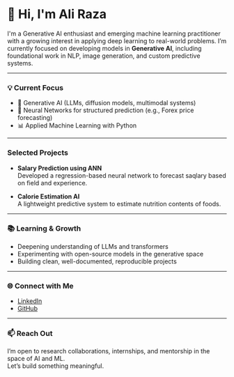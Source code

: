 # 👋 Hi, I'm Ali Raza

I'm a Generative AI enthusiast and emerging machine learning practitioner with a growing interest in applying deep learning to real-world problems. I’m currently focused on developing models in **Generative AI**, including foundational work in NLP, image generation, and custom predictive systems.

---

### 💡 Current Focus
- 🔬 Generative AI (LLMs, diffusion models, multimodal systems)
- 🧠 Neural Networks for structured prediction (e.g., Forex price forecasting)
- 📊 Applied Machine Learning with Python

---

###  Selected Projects
- **Salary Prediction using ANN**  
  Developed a regression-based neural network to forecast saqlary based on field and experience.
  
- **Calorie Estimation AI**   
  A lightweight predictive system to estimate nutrition contents of foods.

---

### 📚 Learning & Growth
- Deepening understanding of LLMs and transformers
- Experimenting with open-source models in the generative space
- Building clean, well-documented, reproducible projects

---

### 🌐 Connect with Me
- [LinkedIn](https://www.linkedin.com/in/ali-raza-3993a2319/)  
- [GitHub](https://github.com/ali_gai)

---

### 📫 Reach Out
I’m open to research collaborations, internships, and mentorship in the space of AI and ML.  
Let’s build something meaningful.


